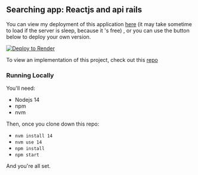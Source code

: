 ## Searching app: Reactjs and api rails


You can view my deployment of this application [here](https://reactjs-searching.onrender.com/) (it may take sometime to load if the server is sleep, because it 's free) , or you can use the button below to deploy your own version.

[![Deploy to Render](https://render.com/images/deploy-to-render-button.svg)](https://render.com/deploy)

To view an implementation of this project, check out this [repo](https://github.com/rubyhcm/reactjs_search_bar)

### Running Locally

You'll need:

* Nodejs 14
* npm
* nvm

Then, once you clone down this repo:

* `nvm install 14`
* `nvm use 14`
* `npm install`
* `npm start`

And you're all set.